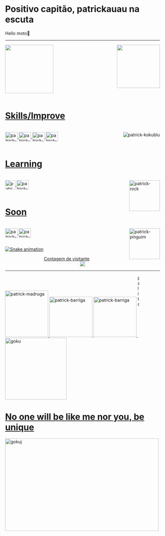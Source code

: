 # Positivo capitão, patrickauau na escuta
Hello moto👋
<hr>
<head>
<link rel="stylesheet" href="style.css">
</head>
<div>
<a href="https://github.com/patrickauau">
<img height="157cm" src="https://github-readme-stats.vercel.app/api?username=patrickauau&show_icons=true&theme=outrun&include_all_comits=true&count_private=true"/>
<img align="right" height="140cm" src="https://github-readme-stats.vercel.app/api/top-langs/?username=patrickauau&layout=compact&langs_count=16&theme=outrun" />
  </div>
  <br> <h1>Skills/Improve </h1>
<div style="display: inline_block"><br>
<img align="center" alt="patrick-PS" height="30" width="40" src="https://cdn.jsdelivr.net/gh/devicons/devicon/icons/photoshop/photoshop-line.svg"/>
<img align="right" alt="patrick-kokublu" src="https://media.discordapp.net/attachments/482200446958567425/562821472167657493/gif.gif"/>
<img align="center" alt="patrick-HTML" height="30" width="40" src="https://cdn.jsdelivr.net/gh/devicons/devicon/icons/html5/html5-original.svg"/>
<img align="center" alt="patrick-CSS" height="30" width="40" src="https://cdn.jsdelivr.net/gh/devicons/devicon/icons/css3/css3-original.svg"/>
<img align="center" alt="patrick-JavaScript" height="30" width="40" src="https://cdn.jsdelivr.net/gh/devicons/devicon/icons/javascript/javascript-original.svg"/>
</div>
 <br> <h1> Learning </h1>
<div style="display: inline_block"><br>
<img align="center" alt="patrick-GML" height="30" width="33" src="https://jgonfer.com/blog/wp-content/uploads/2017/03/GameMaker-Studio-2-Logo-Full.png"/>
<img align="center" alt="patrick-Lua" height="30" width="40" src="https://cdn.jsdelivr.net/gh/devicons/devicon/icons/lua/lua-original.svg"/>
<img align="right" alt="patrick-rock" height="100" width="100" src="https://media.discordapp.net/attachments/779843392870940716/889344568464670750/the_rock_sus.gif"/>
  </div>
<br> <h1> Soon </h1>
<div style="display: inline_block"><br> 
<img align="center" alt="patrick-Java" height="30" width="40" src="https://cdn.jsdelivr.net/gh/devicons/devicon/icons/java/java-original.svg"/>
<img align="center" alt="patrick-Python" height="30" width="40" src="https://cdn.jsdelivr.net/gh/devicons/devicon/icons/python/python-original.svg"/>
<img align="right" alt="patrick-pinguim" height="100" width="100" src="https://media.discordapp.net/attachments/818311885367410698/941393609306038292/aaaa-deu-moleevapo.gif"/>

##
  </div>

![Snake animation](https://github.com/patrickauau/patrickauau/blob/output/github-contribution-grid-snake.svg)
  <p align="center"> 
  Contagem de visitante<br>
  <img src="https://profile-counter.glitch.me/patrickauau/count.svg" />
  
<div>
  <hr>
  <img alt="patrick-madruga" height="150" width="140" id="madruga" src="https://cdn.discordapp.com/attachments/779843392870940716/1062202845002215454/Screenshot_1-removebg-preview.png"/> 
  <img alt="patrick-barriga" height="130" width="140" id="vs" src="https://cdn.discordapp.com/attachments/779843392870940716/1062204296118145144/VERSUS.png"/> 
  <img alt="patrick-barriga" height="130" width="140" id="barriga" src="https://cdn.discordapp.com/attachments/779843392870940716/1062202864170188852/barriga.png"/> 
  <img alt="palito" height="200" width="5" src="https://cdn.discordapp.com/attachments/762368041513779230/1062212737129795654/Screenshot_15.png"/>
  <img alt="goku" height="200" width="200" src="https://cdn.discordapp.com/attachments/762368041513779230/1062212207435337839/goku-super-saiyan.gif"/>
  
  # No one will be like me nor you, be unique
  <img alt="gokuj" align="center" height="300" width="500" src="https://cdn.discordapp.com/attachments/762368041513779230/1062214133161934918/ok-okay.gif"/>
  </div>

